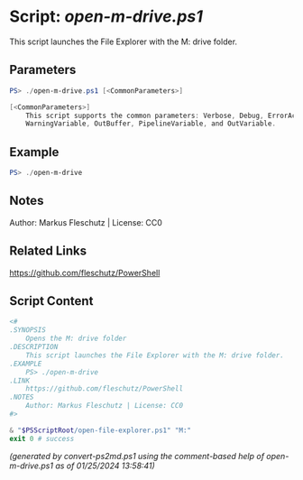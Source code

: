 Script: *open-m-drive.ps1*
========================

This script launches the File Explorer with the M: drive folder.

Parameters
----------
```powershell
PS> ./open-m-drive.ps1 [<CommonParameters>]

[<CommonParameters>]
    This script supports the common parameters: Verbose, Debug, ErrorAction, ErrorVariable, WarningAction, 
    WarningVariable, OutBuffer, PipelineVariable, and OutVariable.
```

Example
-------
```powershell
PS> ./open-m-drive

```

Notes
-----
Author: Markus Fleschutz | License: CC0

Related Links
-------------
https://github.com/fleschutz/PowerShell

Script Content
--------------
```powershell
<#
.SYNOPSIS
	Opens the M: drive folder
.DESCRIPTION
	This script launches the File Explorer with the M: drive folder.
.EXAMPLE
	PS> ./open-m-drive
.LINK
	https://github.com/fleschutz/PowerShell
.NOTES
	Author: Markus Fleschutz | License: CC0
#>

& "$PSScriptRoot/open-file-explorer.ps1" "M:"
exit 0 # success
```

*(generated by convert-ps2md.ps1 using the comment-based help of open-m-drive.ps1 as of 01/25/2024 13:58:41)*
